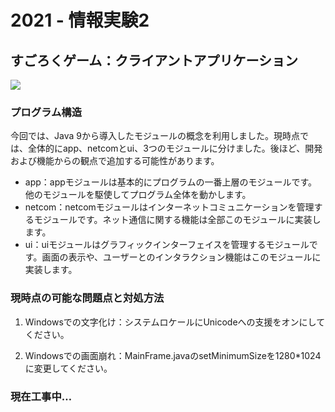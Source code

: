 # 2021 - 情報実験2

## すごろくゲーム：クライアントアプリケーション

<img src="https://github.com/SergeFan/sugoroku_client/blob/test/ui/src/main/resources/logo.png" align="center"/>

### プログラム構造

今回では、Java 9から導入したモジュールの概念を利用しました。現時点では、全体的にapp、netcomとui、3つのモジュールに分けました。後ほど、開発および機能からの観点で追加する可能性があります。

- app：appモジュールは基本的にプログラムの一番上層のモジュールです。他のモジュールを駆使してプログラム全体を動かします。
- netcom：netcomモジュールはインターネットコミュニケーションを管理するモジュールです。ネット通信に関する機能は全部このモジュールに実装します。
- ui：uiモジュールはグラフィックインターフェイスを管理するモジュールです。画面の表示や、ユーザーとのインタラクション機能はこのモジュールに実装します。

### 現時点の可能な問題点と対処方法

1. Windowsでの文字化け：システムロケールにUnicodeへの支援をオンにしてください。

2. Windowsでの画面崩れ：MainFrame.javaのsetMinimumSizeを1280*1024に変更してください。

### 現在工事中…
